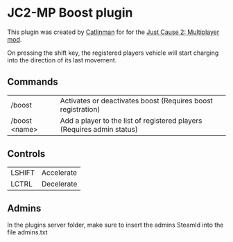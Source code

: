 
JC2-MP Boost plugin 
===================

This plugin was created by [Catlinman](https://twitter.com/Catlinman_) for for the [Just Cause 2: Multiplayer mod](http://jc-mp.com).

On pressing the shift key, the registered players vehicle will start charging into the direction of its last movement. 

Commands
--------
<table>
  <tr>
    <td>/boost
    <td>Activates or deactivates boost (Requires boost registration)</td>
  </tr>
  <tr>
    <td>/boost &lt;name&gt;</td>
    <td>Add a player to the list of registered players (Requires admin status)</td>
  </tr>
</table>

Controls
--------
<table>
  <tr>
    <td>LSHIFT
    <td>Accelerate</td>
  </tr>
  <tr>
    <td>LCTRL
    <td>Decelerate</td>
  </tr>
</table>

Admins
--------

In the plugins server folder, make sure to insert the admins SteamId into the file admins.txt
